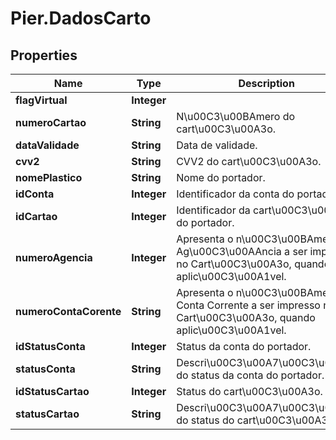 # Pier.DadosCarto

## Properties
Name | Type | Description | Notes
------------ | ------------- | ------------- | -------------
**flagVirtual** | **Integer** |  | [optional] 
**numeroCartao** | **String** | N\u00C3\u00BAmero do cart\u00C3\u00A3o. | [optional] 
**dataValidade** | **String** | Data de validade. | [optional] 
**cvv2** | **String** | CVV2 do cart\u00C3\u00A3o. | [optional] 
**nomePlastico** | **String** | Nome do portador. | [optional] 
**idConta** | **Integer** | Identificador da conta do portador. | [optional] 
**idCartao** | **Integer** | Identificador da cart\u00C3\u00A3o do portador. | [optional] 
**numeroAgencia** | **Integer** | Apresenta o n\u00C3\u00BAmero da Ag\u00C3\u00AAncia a ser impresso no Cart\u00C3\u00A3o, quando aplic\u00C3\u00A1vel. | [optional] 
**numeroContaCorente** | **String** | Apresenta o n\u00C3\u00BAmero da Conta Corrente a ser impresso no Cart\u00C3\u00A3o, quando aplic\u00C3\u00A1vel. | [optional] 
**idStatusConta** | **Integer** | Status da conta do portador. | [optional] 
**statusConta** | **String** | Descri\u00C3\u00A7\u00C3\u00A3o do status da conta do portador. | [optional] 
**idStatusCartao** | **Integer** | Status do cart\u00C3\u00A3o. | [optional] 
**statusCartao** | **String** | Descri\u00C3\u00A7\u00C3\u00A3o do status do cart\u00C3\u00A3o. | [optional] 


